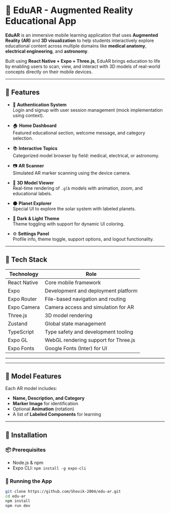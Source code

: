 # 📱 EduAR - Augmented Reality Educational App

**EduAR** is an immersive mobile learning application that uses **Augmented Reality (AR)** and **3D visualization** to help students interactively explore educational content across multiple domains like **medical anatomy**, **electrical engineering**, and **astronomy**.

Built using **React Native + Expo + Three.js**, EduAR brings education to life by enabling users to scan, view, and interact with 3D models of real-world concepts directly on their mobile devices.

---

## 🚀 Features

- 🔐 **Authentication System**  
  Login and signup with user session management (mock implementation using context).

- 🏠 **Home Dashboard**  
  Featured educational section, welcome message, and category selection.

- 📚 **Interactive Topics**  
  Categorized model browser by field: medical, electrical, or astronomy.

- 📷 **AR Scanner**  
  Simulated AR marker scanning using the device camera.

- 🧠 **3D Model Viewer**  
  Real-time rendering of `.glb` models with animation, zoom, and educational labels.

- 🌑 **Planet Explorer**  
  Special UI to explore the solar system with labeled planets.

- 🎨 **Dark & Light Theme**  
  Theme toggling with support for dynamic UI coloring.

- ⚙️ **Settings Panel**  
  Profile info, theme toggle, support options, and logout functionality.

---

## 🧩 Tech Stack

| Technology     | Role                           |
|----------------|--------------------------------|
| React Native   | Core mobile framework           |
| Expo           | Development and deployment platform |
| Expo Router    | File-based navigation and routing |
| Expo Camera    | Camera access and simulation for AR |
| Three.js       | 3D model rendering              |
| Zustand        | Global state management         |
| TypeScript     | Type safety and development tooling |
| Expo GL        | WebGL rendering support for Three.js |
| Expo Fonts     | Google Fonts (Inter) for UI     |

---


---

## 📸 Model Features

Each AR model includes:
- **Name, Description, and Category**
- **Marker Image** for identification
- Optional **Animation** (rotation)
- A list of **Labeled Components** for learning

---

## 🔧 Installation

### 📦 Prerequisites
- Node.js & npm
- Expo CLI: `npm install -g expo-cli`

### 🚀 Running the App

```bash
git clone https://github.com/Shovik-2004/edu-ar.git
cd edu-ar
npm install
npm run dev


